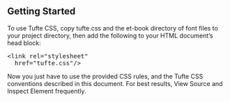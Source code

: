 <article>
<section>
  <h2 id="getting-started">Getting Started</h2>
  <p>To use Tufte CSS, copy <span class="code">tufte.css</span> and the <span class="code">et-book</span> directory of font files to your project directory, then add the following to your HTML document’s <span class="code">head</span> block:</p>

  <pre class="code">&lt;link rel="stylesheet"
  href="tufte.css"/&gt;</pre>

  <p>Now you just have to use the provided CSS rules, and the Tufte CSS conventions described in this document. For best results, View Source and Inspect Element frequently.</p>
</section>
</article>
